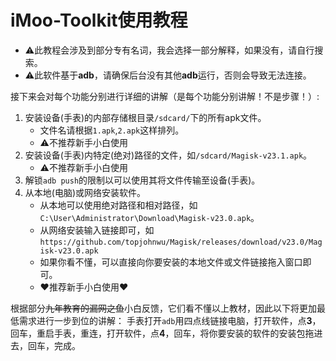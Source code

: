 # iMoo-Toolkit使用教程

- ⚠此教程会涉及到部分专有名词，我会选择一部分解释，如果没有，请自行搜索。
- ⚠此软件基于**adb**，请确保后台没有其他**adb**运行，否则会导致无法连接。

接下来会对每个功能分别进行详细的讲解（是每个功能分别讲解！不是步骤！）:
 1. 安装设备(手表)的内部存储根目录`/sdcard/`下的所有apk文件。
    - 文件名请根据`1.apk`,`2.apk`这样排列。
    - ⚠不推荐新手小白使用
 2. 安装设备(手表)内特定(绝对)路径的文件，如`/sdcard/Magisk-v23.1.apk`。
    - ⚠不推荐新手小白使用
 3. 解锁`adb push`的限制以可以使用其将文件传输至设备(手表)。
 4. 从本地(电脑)或网络安装软件。
    - 从本地可以使用绝对路径和相对路径，如`C:\User\Administrator\Download\Magisk-v23.0.apk`。
    - 从网络安装输入链接即可，如`https://github.com/topjohnwu/Magisk/releases/download/v23.0/Magisk-v23.0.apk`
    - 如果你看不懂，可以直接向你要安装的本地文件或文件链接拖入窗口即可。
    - ♥️推荐新手小白使用♥️

根据部分~~九年教育的漏网之鱼~~小白反馈，它们看不懂以上教材，因此以下将更加最低需求进行一步到位的讲解：
 手表打开`adb`用四点线链接电脑，打开软件，点**3**，回车，重启手表，重连，打开软件，点**4**，回车，将你要安装的软件的安装包拖进去，回车，完成。
